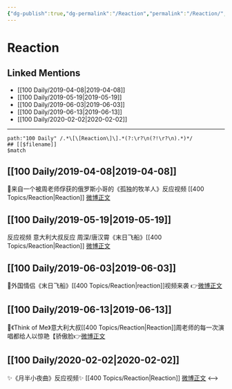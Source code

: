 ```yaml
---
{"dg-publish":true,"dg-permalink":"/Reaction","permalink":"/Reaction/","created":"2023-03-11T21:15:49.433+08:00","updated":"2023-04-10T17:19:35.469+08:00"}
---
```


# Reaction

## Linked Mentions
- [[100 Daily/2019-04-08\|2019-04-08]]
- [[100 Daily/2019-05-19\|2019-05-19]]
- [[100 Daily/2019-06-03\|2019-06-03]]
- [[100 Daily/2019-06-13\|2019-06-13]]
- [[100 Daily/2020-02-02\|2020-02-02]]


---

```expander
path:"100 Daily" /.*\[\[Reaction\]\].*(?:\r?\n(?!\r?\n).*)*/
## [[$filename]]
$match
```
## [[100 Daily/2019-04-08\|2019-04-08]]
🐰来自一个被周老师俘获的俄罗斯小哥的《孤独的牧羊人》反应视频 [[400 Topics/Reaction\|Reaction]]
[微博正文](https://m.weibo.cn/6466290670/4358853929230578)
## [[100 Daily/2019-05-19\|2019-05-19]]
反应视频 意大利大叔反应 周深/唐汉霄《末日飞船》[[400 Topics/Reaction\|Reaction]]
[微博正文](https://weibo.com/6466290670/HuVVcxIzJ)

## [[100 Daily/2019-06-03\|2019-06-03]]
🌟外国情侣《末日飞船》[[400 Topics/Reaction\|reaction]]视频来袭
👉[微博正文](https://m.weibo.cn/6466290670/4379213899414616)
## [[100 Daily/2019-06-13\|2019-06-13]]
🙈《Think of Me》意大利大叔[[400 Topics/Reaction\|Reaction]]周老师的每一次演唱都给人以惊艳【骄傲脸👉[微博正文](https://m.weibo.cn/6466290670/4382656046876759)
## [[100 Daily/2020-02-02\|2020-02-02]]
✨《月半小夜曲》反应视频✨ [[400 Topics/Reaction\|Reaction]]
[微博正文](https://m.weibo.cn/6466290670/4467539826958539)
<-->